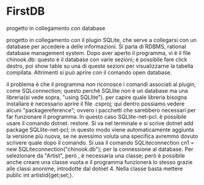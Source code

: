 # FirstDB
progetto in collegamento con database

progetto in collegamento con il plugin SQLite, che serve a collegarsi con un database per accedere a delle informazioni.
Si parla di RDBMS, rational database management system.
Dopo aver aperto il programma, vi è il file chinook.db: questo è il database con varie sezioni;
è possibile fare click destro, poi show table su una di queste sezioni per visualizzarne la tabella compilata.
Altrimenti si può aprire con il comando open database.

il problema è che il programma non riconosce i comandi associati al plugin, come SQLconnection;
questo perchè SQLlite non è un database ma una libreria(si vede sopra, "using SQLlite").
per capire quale libreria bisogna installare è necessario aprire il file .csproj;
qui dentro possiamo vedere alcuni "packagereference"; ovvero i pacchetti che sarebbero necessari
per far funzionare il programma. In questo caso SQLlite-net-pcl.
è possibile usare il comando dotnet. restore.
Si va nel terminale e si scrive dotnet add package SQLlite-net-pcl;
in questo modo viene automaticamente aggiunta la versione più nuova, se ne avessimo voluta
una specifica avremmo dovuto scrivere quale dopo il comando.
Si usa il comando
SQLiteconnection cn1 = new SQLiteconnection("chinook.db");
per la connessione al database.
Per selezionare da "Artist", però , è necessaria una classe; però è possibile anche creare
una classe vuota e il programma funzionerà lo stesso grazie alle classi anonime, introdotte
dal dotnet 4. Nella classe basta mettere public int artistid{get;set;}.
